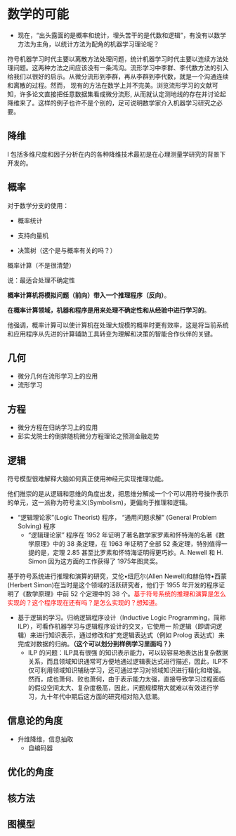 # 数学的可能

- 现在，“出头露面的是概率和统计，埋头苦干的是代数和逻辑”，有没有以数学方法为主角，以统计方法为配角的机器学习理论呢？


符号机器学习时代主要以离散方法处理问题，统计机器学习时代主要以连续方法处理问题。这两种方法之间应该没有一条鸿沟。流形学习中李群、李代数方法的引入给我们以很好的启示。从微分流形到李群，再从李群到李代数，就是一个沟通连续和离散的过程。然而， 现有的方法在数学上并不完美。浏览流形学习的文献可知，许多论文直接把任意数据集看成微分流形, 从而就认定测地线的存在并讨论起降维来了。这样的例子也许不是个别的，足可说明数学家介入机器学习研究之必要。



## 降维

l  包括多维尺度和因子分析在内的各种降维技术最初是在心理测量学研究的背景下开发的。



## 概率

对于数学分支的使用：

- 概率统计


- 支持向量机
- 决策树（这个是与概率有关的吗？）



概率计算（不是很清楚）

说：最适合处理不确定性

**概率计算机将模拟问题（前向）带入一个推理程序（反向）**。

**在概率计算领域，机器和程序是用来处理不确定性和从经验中进行学习的**。

他强调，概率计算可以使计算机在处理大规模的概率时更有效率，这是将当前系统和应用程序从先进的计算辅助工具转变为理解和决策的智能合作伙伴的关键。





## 几何

- 微分几何在流形学习上的应用
- 流形学习


## 方程


- 微分方程在归纳学习上的应用
- 彭实戈院士的倒排随机微分方程理论之预测金融走势



## 逻辑

符号模型很难解释大脑如何真正使用神经元实现推理功能。



他们推崇的是从逻辑和思维的角度出发，把思维分解成一个个可以用符号操作表示的单元，这一派称为符号主义(Symbolism)，更偏向于推理和逻辑。



- “逻辑理论家”(Logic Theorist) 程序， “通用问题求解” (General Problem Solving) 程序
  - “逻辑理论家” 程序在 1952 年证明了著名数学家罗素和怀特海的名著《数学原理》中的 38 条定理，在 1963 年证明了全部 52 条定理，特别值得一提的是，定理 2.85 甚至比罗素和怀特海证明得更巧妙。A. Newell 和 H. Simon 因为这方面的工作获得了 1975年图灵奖。


基于符号系统进行推理和演算的研究，艾伦•纽厄尔(Allen Newell)和赫伯特•西蒙(Herbert Simon)在当时是这个领域的活跃研究者，他们于 1955 年开发的程序证明了《数学原理》中前 52 个定理中的 38 个。<span style="color:red;">基于符号系统的推理和演算是怎么实现的？这个程序现在还有吗？是怎么实现的？想知道。</span>

  - 基于逻辑的学习。归纳逻辑程序设计（Inductive Logic Programming，简称 ILP），可看作机器学习与逻辑程序设计的交叉，它使用一 阶逻辑（即谓词逻辑）来进行知识表示，通过修改和扩充逻辑表达式（例如 Prolog 表达式）来完成对数据的归纳。**（这个可以划分到样例学习里面吗？）**
    - ILP 的问题：ILP具有很强 的知识表示能力，可以较容易地表达出复杂数据关系，而且领域知识通常可方便地通过逻辑表达式进行描述，因此，ILP不仅可利用领域知识辅助学习，还可通过学习对领域知识进行精化和増强。然而，成也萧何、败也萧何，由于表示能力太强，直接导致学习过程面临的假设空间太大、复杂度极高，因此，问题规模稍大就难以有效进行学习，九十年代中期后这方面的研究相对陷入低潮。



## 信息论的角度

- 升维降维，信息抽取
  - 自编码器



## 优化的角度


## 核方法


## 图模型


